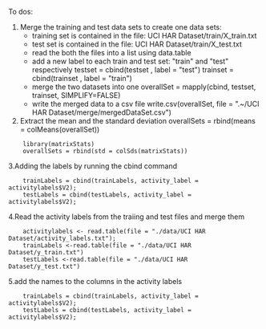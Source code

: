 To dos:
1. Merge the training and test data sets to create one data sets:
	- training set is contained in the file: UCI HAR Dataset/train/X_train.txt
	- test set is contained in the file: UCI HAR Dataset/train/X_test.txt
	- read the both the files into a list using data.table
	- add a new label to each train and test set: "train" and "test" respectively
		testset = cbind(testset , label = "test")
		trainset = cbind(trainset , label = "train")
	- merge the two datasets into one
		overallSet = mapply(cbind, testset, trainset, SIMPLIFY=FALSE)
	- write the merged data to a csv file
		write.csv(overallSet, file = ".~/UCI HAR Dataset/merge/mergedDataSet.csv")
2.	Extract the mean and the standard deviation
	overallSets = rbind(means = colMeans(overallSet))

```
	library(matrixStats)
	overallSets = rbind(std = colSds(matrixStats))
```

3.Adding the labels by running the cbind command

```
    trainLabels = cbind(trainLabels, activity_label = activitylabels$V2);
    testLabels = cbind(testLabels, activity_label = activitylabels$V2);
```

4.Read the activity labels from the traiing and test files and merge them

```
	activitylabels <- read.table(file = "./data/UCI HAR Dataset/activity_labels.txt");
	trainLabels <-read.table(file = "./data/UCI HAR Dataset/y_train.txt")
	testLabels <-read.table(file = "./data/UCI HAR Dataset/y_test.txt")
```

5.add the names to the columns in the activity labels

```
	trainLabels = cbind(trainLabels, activity_label = activitylabels$V2);
	testLabels = cbind(testLabels, activity_label = activitylabels$V2);
```